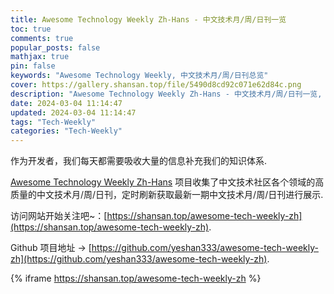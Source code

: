 ```yaml
---
title: Awesome Technology Weekly Zh-Hans - 中文技术月/周/日刊一览
toc: true
comments: true
popular_posts: false
mathjax: true
pin: false
keywords: "Awesome Technology Weekly, 中文技术月/周/日刊总览"
cover: https://gallery.shansan.top/file/5490d8cd92c071e62d84c.png
description: "Awesome Technology Weekly Zh-Hans - 中文技术月/周/日刊一览, 文章每三小时刷新"
date: 2024-03-04 11:14:47
updated: 2024-03-04 11:14:47
tags: "Tech-Weekly"
categories: "Tech-Weekly"
---
```


作为开发者，我们每天都需要吸收大量的信息补充我们的知识体系.

[Awesome Technology Weekly Zh-Hans](https://github.com/yeshan333/awesome-tech-weekly-zh) 项目收集了中文技术社区各个领域的高质量的中文技术月/周/日刊，定时刷新获取最新一期中文技术月/周/日刊进行展示.

访问网站开始关注吧~：[https://shansan.top/awesome-tech-weekly-zh](https://shansan.top/awesome-tech-weekly-zh).

Github 项目地址 -> [https://github.com/yeshan333/awesome-tech-weekly-zh](https://github.com/yeshan333/awesome-tech-weekly-zh).

{% iframe https://shansan.top/awesome-tech-weekly-zh %}
